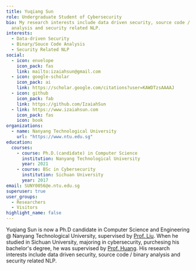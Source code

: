 ```yaml
---
title: Yuqiang Sun
role: Undergraduate Student of Cybersecurity
bio: My research interests include data driven security, source code / binary
  analysis and security related NLP.
interests:
  - Data-driven Security
  - Binary/Souce Code Analysis
  - Security Related NLP
social:
  - icon: envelope
    icon_pack: fas
    link: mailto:izaiahsun@gmail.com
  - icon: google-scholar
    icon_pack: ai
    link: https://scholar.google.com/citations?user=KAWDTzsAAAAJ
  - icon: github
    icon_pack: fab
    link: https://github.com/IzaiahSun
  - link: https://www.izaiahsun.com
    icon_pack: fas
    icon: book
organizations:
  - name: Nanyang Technological University
    url: "https://www.ntu.edu.sg"
education:
  courses:
    - course: Ph.D.(candidate) in Computer Science
      institution: Nanyang Technological University
      year: 2021
    - course: BSc in Cybersecurity
      institution: Sichuan University
      year: 2017
email: SUNY0056@e.ntu.edu.sg
superuser: true
user_groups:
  - Researchers
  - Visitors
highlight_name: false
---
```

Yuqiang Sun is now a Ph.D candidate in Computer Science and Engineering @ Nanyang Technological University, supervised by [Prof. Liu](https://personal.ntu.edu.sg/yangliu/). When he studied in Sichuan University, majoring in cybersecurity, purchesing his bachelor's degree, he was supervised by [Prof. Huang](https://www.chenghuang.org/). His research interests include data driven security, source code / binary analysis and security related NLP.
